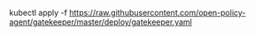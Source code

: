 
kubectl apply -f https://raw.githubusercontent.com/open-policy-agent/gatekeeper/master/deploy/gatekeeper.yaml